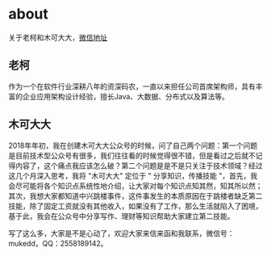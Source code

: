 # about
关于老柯和木可大大，[微信地址](https://mp.weixin.qq.com/s/eH7H4w4RVgaXgxT7pcV6RQ)

## 老柯
作为一个在软件行业深耕八年的资深码农，一直以来担任公司首席架构师，具有丰富的企业应用架构设计经验，擅长Java、大数据、分布式以及算法等。
## 木可大大
2018年年初，我在创建木可大大公众号的时候，问了自己两个问题：第一个问题是目前技术型公众号有很多，我们往往看的时候觉得很不错，但是看过之后就不记得内容了，这个痛点我应该怎么破？第二个问题是是不是只关注于技术领域？经过这几个月深入思考，我将 "木可大大" 定位于 " 分享知识，传播技能 "，首先，我会尽可能将各个知识点系统性地介绍，让大家对每个知识点知其然，知其所以然；其次，我想大家都知道中兴跳楼事件，这件事发生的本质原因在于跳楼者缺乏第二技能，除了固定工资就没有其他收入，如果没有了工作，那么生活就陷入了困境，基于此，我会在公众号中分享写作、理财等知识帮助大家建立第二技能。

写了这么多，大家是不是心动了，欢迎大家来信来函和我联系，微信号：mukedd，QQ：2558189142。








